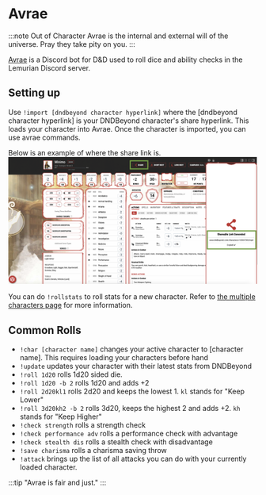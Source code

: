 # Avrae

:::note Out of Character
Avrae is the internal and external will of the universe. Pray they take pity on you.
:::

[Avrae](https://avrae.io/) is a Discord bot for D&D used to roll dice and ability checks in the Lemurian Discord server.

## Setting up

Use ```!import [dndbeyond character hyperlink]``` where the [dndbeyond character hyperlink] is your DNDBeyond character's share hyperlink. This loads your character into Avrae. Once the character is imported, you can use avrae commands. 

Below is an example of where the share link is. 
![Avrae_Example](/img/avrae_share_example.png)

You can do ```!rollstats``` to roll stats for a new character. Refer to [the multiple characters page](../multiple_characters) for more information.

## Common Rolls

- ```!char [character name]``` changes your active character to [character name]. This requires loading your characters before hand
- ```!update``` updates your character with their latest stats from DNDBeyond
- ```!roll 1d20``` rolls 1d20 sided die.
- ```!roll 1d20 -b 2``` rolls 1d20 and adds +2
- ```!roll 2d20kl1``` rolls 2d20 and keeps the lowest 1. `kl` stands for "Keep Lower"
- ```!roll 3d20kh2 -b 2``` rolls 3d20, keeps the highest 2 and adds +2. `kh` stands for "Keep Higher"
- ```!check strength``` rolls a strength check
- ```!check performance adv``` rolls a performance check with advantage
- ```!check stealth dis``` rolls a stealth check with disadvantage
- ```!save charisma``` rolls a charisma saving throw
- ```!attack``` brings up the list of all attacks you can do with your currently loaded character. 

:::tip 
"Avrae is fair and just."
:::
